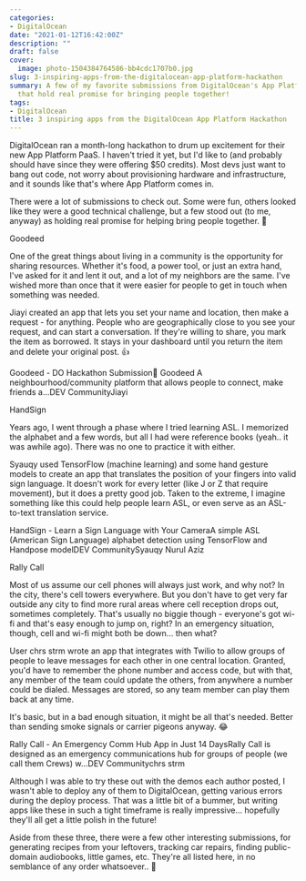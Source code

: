 ```yaml
---
categories:
- DigitalOcean
date: "2021-01-12T16:42:00Z"
description: ""
draft: false
cover:
  image: photo-1504384764586-bb4cdc1707b0.jpg
slug: 3-inspiring-apps-from-the-digitalocean-app-platform-hackathon
summary: A few of my favorite submissions from DigitalOcean's App Platform hackathon,
  that hold real promise for bringing people together!
tags:
- DigitalOcean
title: 3 inspiring apps from the DigitalOcean App Platform Hackathon
---
```



DigitalOcean ran a month-long hackathon to drum up excitement for their new App Platform PaaS. I haven't tried it yet, but I'd like to (and probably should have since they were offering $50 credits). Most devs just want to bang out code, not worry about provisioning hardware and infrastructure, and it sounds like that's where App Platform comes in.

There were a lot of submissions to check out. Some were fun, others looked like they were a good technical challenge, but a few stood out (to me, anyway) as holding real promise for helping bring people together. 🤝


Goodeed

One of the great things about living in a community is the opportunity for sharing resources. Whether it's food, a power tool, or just an extra hand, I've asked for it and lent it out, and a lot of my neighbors are the same. I've wished more than once that it were easier for people to get in touch when something was needed.

Jiayi created an app that lets you set your name and location, then make a request - for anything. People who are geographically close to you see your request, and can start a conversation. If they're willing to share, you mark the item as borrowed. It stays in your dashboard until you return the item and delete your original post. 👍

Goodeed - DO Hackathon Submission🤝 Goodeed A neighbourhood/community platform that allows people to connect, make friends a...DEV CommunityJiayi


HandSign

Years ago, I went through a phase where I tried learning ASL. I memorized the alphabet and a few words, but all I had were reference books (yeah.. it was awhile ago). There was no one to practice it with either.

Syauqy used TensorFlow (machine learning) and some hand gesture models to create an app that translates the position of your fingers into valid sign language. It doesn't work for every letter (like J or Z that require movement), but it does a pretty good job. Taken to the extreme, I imagine something like this could help people learn ASL, or even serve as an ASL-to-text translation service.

HandSign - Learn a Sign Language with Your CameraA simple ASL (American Sign Language) alphabet detection using TensorFlow and Handpose modelDEV CommunitySyauqy Nurul Aziz


Rally Call

Most of us assume our cell phones will always just work, and why not? In the city, there's cell towers everywhere. But you don't have to get very far outside any city to find more rural areas where cell reception drops out, sometimes completely. That's usually no biggie though - everyone's got wi-fi and that's easy enough to jump on, right? In an emergency situation, though, cell and wi-fi might both be down... then what?

User chrs strm wrote an app that integrates with Twilio to allow groups of people to leave messages for each other in one central location. Granted, you'd have to remember the phone number and access code, but with that, any member of the team could update the others, from anywhere a number could be dialed. Messages are stored, so any team member can play them back at any time.

It's basic, but in a bad enough situation, it might be all that's needed. Better than sending smoke signals or carrier pigeons anyway. 😂

Rally Call - An Emergency Comm Hub App in Just 14 DaysRally Call is designed as an emergency communications hub for groups of people (we call them Crews) w...DEV Communitychrs strm

Although I was able to try these out with the demos each author posted, I wasn't able to deploy any of them to DigitalOcean, getting various errors during the deploy process. That was a little bit of a bummer, but writing apps like these in such a tight timeframe is really impressive... hopefully they'll all get a little polish in the future!

Aside from these three, there were a few other interesting submissions, for generating recipes from your leftovers, tracking car repairs, finding public-domain audiobooks, little games, etc. They're all listed here, in no semblance of any order whatsoever.. 😬
